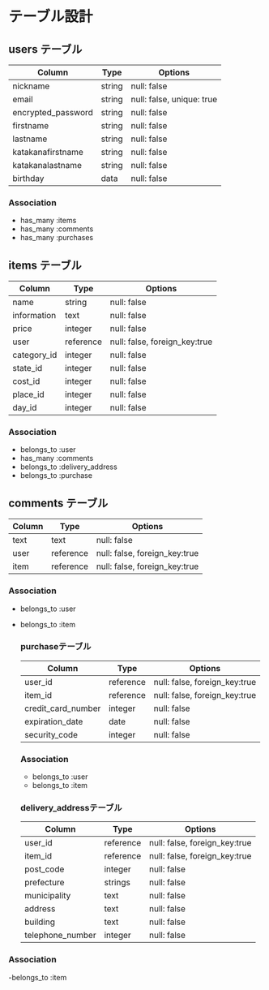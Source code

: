 # テーブル設計

## users テーブル

| Column             | Type   | Options     |
| ------------------ | ------ | ----------- |
| nickname           | string | null: false |
| email              | string | null: false, unique: true|
| encrypted_password | string | null: false |
| firstname          | string | null: false |
| lastname           | string | null: false |
| katakanafirstname  | string | null: false |
| katakanalastname   | string | null: false |
| birthday           | data   | null: false |

### Association

- has_many :items
- has_many :comments
- has_many :purchases

## items テーブル

| Column      | Type      | Options     |
| ----------- | --------- | ----------- |
| name        | string    | null: false |
| information | text      | null: false |
| price       | integer   | null: false |
| user        | reference | null: false, foreign_key:true |
| category_id | integer   | null: false |
| state_id    | integer   | null: false |
| cost_id     | integer   | null: false |
| place_id    | integer   | null: false |
| day_id      | integer   | null: false |

### Association

- belongs_to :user
- has_many :comments
- belongs_to :delivery_address
- belongs_to :purchase



## comments テーブル

| Column | Type      | Options     |
| ------ | --------- | ----------- |
| text   | text      | null: false |
| user   | reference | null: false, foreign_key:true |
| item   | reference | null: false, foreign_key:true |


### Association

- belongs_to :user
- belongs_to :item

  ### purchaseテーブル
  
  | Column             | Type      | Options     |
  | ------------------ | --------- | ----------- |
  | user_id            | reference | null: false, foreign_key:true |
  | item_id            | reference | null: false, foreign_key:true |
  | credit_card_number | integer   | null: false |
  | expiration_date    | date      | null: false |
  | security_code      | integer   | null: false |
  
  ### Association
  - belongs_to :user
  - belongs_to :item

 
  ### delivery_addressテーブル  
  | Column           | Type      | Options     |
  | ---------------- | --------- | ----------- |
  | user_id          | reference | null: false, foreign_key:true |
  | item_id          | reference | null: false, foreign_key:true |
  | post_code        | integer   | null: false |
  | prefecture       | strings   | null: false |
  | municipality     | text      | null: false |
  | address          | text      | null: false |
  | building         | text      | null: false |
  | telephone_number | integer   | null: false |
 
 ### Association

-belongs_to :item

